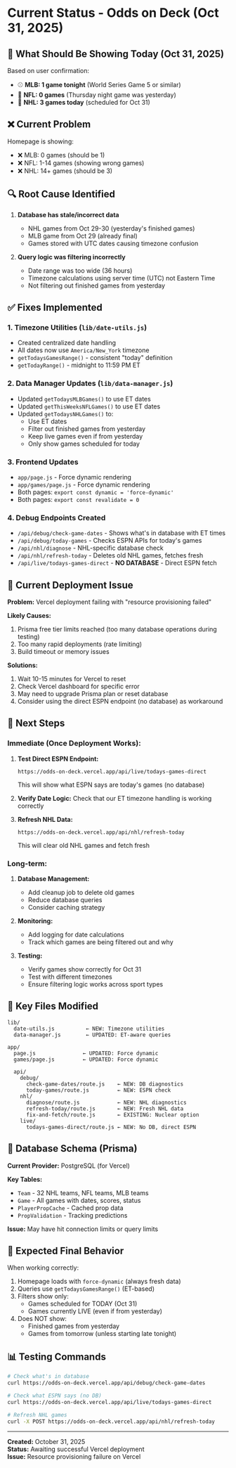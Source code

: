 # Current Status - Odds on Deck (Oct 31, 2025)

## 🎯 What Should Be Showing Today (Oct 31, 2025)

Based on user confirmation:
- ⚾ **MLB: 1 game tonight** (World Series Game 5 or similar)
- 🏈 **NFL: 0 games** (Thursday night game was yesterday)
- 🏒 **NHL: 3 games today** (scheduled for Oct 31)

## ❌ Current Problem

Homepage is showing:
- ❌ MLB: 0 games (should be 1)
- ❌ NFL: 1-14 games (showing wrong games)
- ❌ NHL: 14+ games (should be 3)

## 🔍 Root Cause Identified

1. **Database has stale/incorrect data**
   - NHL games from Oct 29-30 (yesterday's finished games)
   - MLB game from Oct 29 (already final)
   - Games stored with UTC dates causing timezone confusion

2. **Query logic was filtering incorrectly**
   - Date range was too wide (36 hours)
   - Timezone calculations using server time (UTC) not Eastern Time
   - Not filtering out finished games from yesterday

## ✅ Fixes Implemented

### 1. **Timezone Utilities** (`lib/date-utils.js`)
- Created centralized date handling
- All dates now use `America/New_York` timezone
- `getTodaysGamesRange()` - consistent "today" definition
- `getTodayRange()` - midnight to 11:59 PM ET

### 2. **Data Manager Updates** (`lib/data-manager.js`)
- Updated `getTodaysMLBGames()` to use ET dates
- Updated `getThisWeeksNFLGames()` to use ET dates
- Updated `getTodaysNHLGames()` to:
  - Use ET dates
  - Filter out finished games from yesterday
  - Keep live games even if from yesterday
  - Only show games scheduled for today

### 3. **Frontend Updates**
- `app/page.js` - Force dynamic rendering
- `app/games/page.js` - Force dynamic rendering
- Both pages: `export const dynamic = 'force-dynamic'`
- Both pages: `export const revalidate = 0`

### 4. **Debug Endpoints Created**
- `/api/debug/check-game-dates` - Shows what's in database with ET times
- `/api/debug/today-games` - Checks ESPN APIs for today's games
- `/api/nhl/diagnose` - NHL-specific database check
- `/api/nhl/refresh-today` - Deletes old NHL games, fetches fresh
- `/api/live/todays-games-direct` - **NO DATABASE** - Direct ESPN fetch

## 🚧 Current Deployment Issue

**Problem:** Vercel deployment failing with "resource provisioning failed"

**Likely Causes:**
1. Prisma free tier limits reached (too many database operations during testing)
2. Too many rapid deployments (rate limiting)
3. Build timeout or memory issues

**Solutions:**
1. Wait 10-15 minutes for Vercel to reset
2. Check Vercel dashboard for specific error
3. May need to upgrade Prisma plan or reset database
4. Consider using the direct ESPN endpoint (no database) as workaround

## 📝 Next Steps

### Immediate (Once Deployment Works):

1. **Test Direct ESPN Endpoint:**
   ```
   https://odds-on-deck.vercel.app/api/live/todays-games-direct
   ```
   This will show what ESPN says are today's games (no database)

2. **Verify Date Logic:**
   Check that our ET timezone handling is working correctly

3. **Refresh NHL Data:**
   ```
   https://odds-on-deck.vercel.app/api/nhl/refresh-today
   ```
   This will clear old NHL games and fetch fresh

### Long-term:

1. **Database Management:**
   - Add cleanup job to delete old games
   - Reduce database queries
   - Consider caching strategy

2. **Monitoring:**
   - Add logging for date calculations
   - Track which games are being filtered out and why

3. **Testing:**
   - Verify games show correctly for Oct 31
   - Test with different timezones
   - Ensure filtering logic works across sport types

## 🔑 Key Files Modified

```
lib/
  date-utils.js          ← NEW: Timezone utilities
  data-manager.js        ← UPDATED: ET-aware queries
  
app/
  page.js               ← UPDATED: Force dynamic
  games/page.js         ← UPDATED: Force dynamic
  
  api/
    debug/
      check-game-dates/route.js    ← NEW: DB diagnostics
      today-games/route.js         ← NEW: ESPN check
    nhl/
      diagnose/route.js            ← NEW: NHL diagnostics  
      refresh-today/route.js       ← NEW: Fresh NHL data
      fix-and-fetch/route.js       ← EXISTING: Nuclear option
    live/
      todays-games-direct/route.js ← NEW: No DB, direct ESPN
```

## 💾 Database Schema (Prisma)

**Current Provider:** PostgreSQL (for Vercel)

**Key Tables:**
- `Team` - 32 NHL teams, NFL teams, MLB teams
- `Game` - All games with dates, scores, status
- `PlayerPropCache` - Cached prop data
- `PropValidation` - Tracking predictions

**Issue:** May have hit connection limits or query limits

## 🎯 Expected Final Behavior

When working correctly:
1. Homepage loads with `force-dynamic` (always fresh data)
2. Queries use `getTodaysGamesRange()` (ET-based)
3. Filters show only:
   - Games scheduled for TODAY (Oct 31)
   - Games currently LIVE (even if from yesterday)
4. Does NOT show:
   - Finished games from yesterday
   - Games from tomorrow (unless starting late tonight)

## 📊 Testing Commands

```bash
# Check what's in database
curl https://odds-on-deck.vercel.app/api/debug/check-game-dates

# Check what ESPN says (no DB)
curl https://odds-on-deck.vercel.app/api/live/todays-games-direct

# Refresh NHL games
curl -X POST https://odds-on-deck.vercel.app/api/nhl/refresh-today
```

---

**Created:** October 31, 2025  
**Status:** Awaiting successful Vercel deployment  
**Issue:** Resource provisioning failure on Vercel

